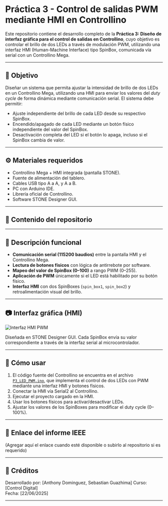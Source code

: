 # Práctica 3 - Control de salidas PWM mediante HMI en Controllino

Este repositorio contiene el desarrollo completo de la **Práctica 3: Diseño de interfaz gráfica para el control de salidas en Controllino**, cuyo objetivo es controlar el brillo de dos LEDs a través de modulación PWM, utilizando una interfaz HMI (Human-Machine Interface) tipo SpinBox, comunicada vía serial con un Controllino Mega.

---

## 🎯 Objetivo

Diseñar un sistema que permita ajustar la intensidad de brillo de dos LEDs en un Controllino Mega, utilizando una HMI para enviar los valores del *duty cycle* de forma dinámica mediante comunicación serial. El sistema debe permitir:

- Ajuste independiente del brillo de cada LED desde su respectivo SpinBox.
- Encendido/apagado de cada LED mediante un botón físico independiente del valor del SpinBox.
- Desactivación completa del LED si el botón lo apaga, incluso si el SpinBox cambia de valor.

---

## ⚙️ Materiales requeridos

- Controllino Mega + HMI integrada (pantalla STONE).
- Fuente de alimentación del tablero.
- Cables USB tipo A a A, y A a B.
- PC con Arduino IDE.
- Librería oficial de Controllino.
- Software STONE Designer GUI.

---

## 🧩 Contenido del repositorio


---

## 📝 Descripción funcional

- **Comunicación serial (115200 baudios)** entre la pantalla HMI y el Controllino Mega.
- **Lectura de botones físicos** con lógica de antirrebote por software.
- **Mapeo del valor de SpinBox (0–100)** a rango PWM (0–255).
- **Aplicación de PWM** únicamente si el LED está habilitado por su botón físico.
- **Interfaz HMI** con dos SpinBoxes (`spin_box1`, `spin_box2`) y retroalimentación visual del brillo.

---

## 📷 Interfaz gráfica (HMI)

![Interfaz HMI PWM](imagen_hmi.png)

Diseñada en STONE Designer GUI. Cada SpinBox envía su valor correspondiente a través de la interfaz serial al microcontrolador.

---

## 🚀 Cómo usar

1. El código fuente del Controllino se encuentra en el archivo [`P3_LED_PWM.ino`](./P3_LED_PWM.ino), que implementa el control de dos LEDs con PWM mediante una interfaz HMI y botones físicos.
2. Conectar la HMI vía Serial2 al Controllino.
3. Ejecutar el proyecto cargado en la HMI.
4. Usar los botones físicos para activar/desactivar LEDs.
5. Ajustar los valores de los SpinBoxes para modificar el duty cycle (0–100%).

---

## 📎 Enlace del informe IEEE

(Agregar aquí el enlace cuando esté disponible o subirlo al repositorio si es requerido)

---

## 🔗 Créditos

Desarrollado por: [Anthony Dominguez, Sebastian Guazhima]
Curso: [Control Digital]  
Fecha: [22/06/2025]

---





